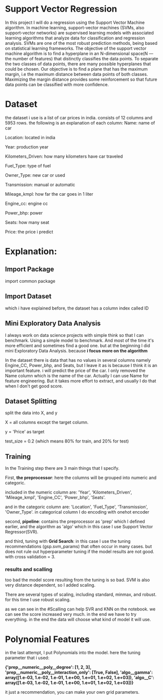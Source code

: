 # Support Vector Regression

In this project I will do a regression using the Support Vector Machine algorithm.
In machine learning, support-vector machines (SVMs, also support-vector networks) are supervised learning models with associated learning algorithms that analyze data for classification and regression analysis.
SVMs are one of the most robust prediction methods, being based on statistical learning frameworks.
The objective of the support vector machine algorithm is to find a hyperplane in an N-dimensional space(N — the number of features) that distinctly classifies the data points.
To separate the two classes of data points, there are many possible hyperplanes that could be chosen. Our objective is to find a plane that has the maximum margin, i.e the maximum distance between data points of both classes. Maximizing the margin distance provides some reinforcement so that future data points can be classified with more confidence.

# Dataset 
the dataset i use is a list of car prices in india.
consists of 12 columns and 5953 rows. the following is an explanation of each column:
Name: name of car

Location: located in india

Year: production year

Kilometers_Driven: how many kilometers have car traveled

Fuel_Type: type of fuel 

Owner_Type: new car or used

Transmission: manual or automatic

Mileage_kmpl: how far the car goes in 1 liter

Engine_cc: engine cc

Power_bhp: power 

Seats: how many seat

Price: the price i predict

# Explanation:
## Import Package
import common package

## Import Dataset
which i have explained before, the dataset has a column index called ID

## Mini Exploratory Data Analysis
I always work on data science projects with simple think so that I can benchmark.
Using a simple model to benchmark. And most of the time it's more efficient and sometimes find a good one. but at the beginning I did mini Exploratory Data Analysis.
because **i focus more on the algorithm**

In the dataset there is data that has no values ​​in several columns namely Engine_CC, Power_bhp, and Seats, but I leave it as is because I think it is an important feature. i will predict the price of the car.
I only removed the Name column which is the name of the car. Actually I can use Name for feature engineering. But it takes more effort to extract, and usually I do that when I don't get good score.

## Dataset Splitting
split the data into X, and y

X = all columns except the target column.

y = 'Price' as target

test_size = 0.2 (which means 80% for train, and 20% for test)

## Training
In the Training step there are 3 main things that I specify.

First, **the preprocessor**: here the columns will be grouped into numeric and categoric.

included in the numeric column are: 'Year', 'Kilometers_Driven', 'Mileage_kmpl', 'Engine_CC', 'Power_bhp', 'Seats'.

and in the categoric column are: 'Location', 'Fuel_Type', 'Transmission', 'Owner_Type'.
in categorical column I do encoding with onehot encoder

second, **pipeline**: contains the preprocessor as 'prep' which I defined earlier, and the algorithm as 'algo' which in this case I use Support Vector Regressor(SVR).

and third, tuning with **Grid Search**: in this case I use the tuning recommendations (gsp.svm_params) that often occur in many cases. but does not rule out hyperparameter tuning if the model results are not good.
with cross validation = 3.

### results and scalling
too bad the model score resulting from the tuning is so bad.
SVM is also very distance dependent, so I added scaling.

There are several types of scaling, including standard, minmax, and robust. for this time I use robust scaling.

as we can see in the #Scalling can help SVR and KNN on the notebook.
we can see the score increased very much. in the end we have to try everything. in the end the data will choose what kind of model it will use.

# Polynomial Features
in the last attempt, I put Polynomials into the model. 
here the tuning parameter that i used:

**{'prep__numeric__poly__degree': [1, 2, 3],
 'prep__numeric__poly__interaction_only': [True, False],
 'algo__gamma': array([1.e-03, 1.e-02, 1.e-01, 1.e+00, 1.e+01, 1.e+02, 1.e+03]),
 'algo__C': array([1.e-03, 1.e-02, 1.e-01, 1.e+00, 1.e+01, 1.e+02, 1.e+03])}**
 
 it just a recommendation, you can make your own grid parameters.
